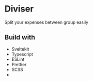 # Diviser

Split your expenses between group easily

## Build with

- Sveltekit
- Typescript
- ESLint
- Prettier
- SCSS
-
